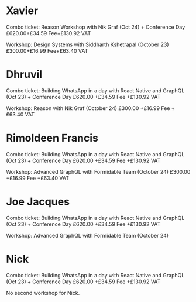 # Xavier

Combo ticket: Reason Workshop with Nik Graf (Oct 24) + Conference Day
£620.00+£34.59 Fee+£130.92 VAT

Workshop: Design Systems with Siddharth Kshetrapal (October 23)
£300.00+£16.99 Fee+£63.40 VAT

# Dhruvil

Combo ticket: Building WhatsApp in a day with React Native and GraphQL (Oct 23) + Conference Day
£620.00
+£34.59 Fee
+£130.92 VAT

Workshop: Reason with Nik Graf (October 24)
£300.00
+£16.99 Fee
+£63.40 VAT

# Rimoldeen Francis

Combo ticket: Building WhatsApp in a day with React Native and GraphQL (Oct 23) + Conference Day
£620.00
+£34.59 Fee
+£130.92 VAT

Workshop: Advanced GraphQL with Formidable Team (October 24)
£300.00
+£16.99 Fee
+£63.40 VAT

# Joe Jacques

Combo ticket: Building WhatsApp in a day with React Native and GraphQL (Oct 23) + Conference Day
£620.00
+£34.59 Fee
+£130.92 VAT

Workshop: Advanced GraphQL with Formidable Team (October 24)

# Nick 

Combo ticket: Building WhatsApp in a day with React Native and GraphQL (Oct 23) + Conference Day
£620.00
+£34.59 Fee
+£130.92 VAT

No second workshop for Nick.